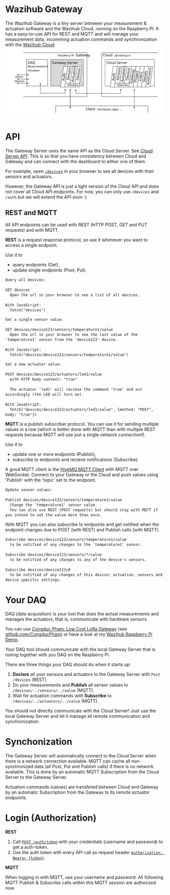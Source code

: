 # Wazihub Gateway

The Wazihub Gateway is a tiny server between your measurement & actuation software
and the Wazihub Cloud, running on the Raspberry Pi. It has a easy-to-use API for
REST and MQTT and will manage your measurement data, incomming actuation commands
and synchronization with the [Wazihub Cloud](https://wazihub.com/).
![Wazihub Gateway and platform structure](img/platform.svg)

# API

The Gateway Server uses the same API as the Cloud Server. See [Cloud Server API](http://api.staging.waziup.io/docs). This is so that you have consistency between Cloud and Gateway and can connect with the dashboard to either one of them.

For example, open [`/devices`](http://api.staging.waziup.io/docs/#/Devices/get_devices) in your browser to see all devices with their sensors and actuators.

However, the Gateway API is just a light version of the Cloud API and does not cover all Cloud API endpoints. For now, you can only use `/devices` and `/auth` but we will extend the API soon :)

## REST and MQTT

All API endpoints can be used with REST (HTTP POST, GET and PUT requests) and with MQTT.

**REST** is a request response protocol, so use it whenever you want to access a single endpoint.

*Use it to*
- query endpoints (Get),
- update single endpoints (Post, Put).

```
Query all devices:

GET devices
  Open the url in your browser to see a list of all devices.

With JavaScript:
  fetch("devices")
```

```
Get a single sensor value:

GET devices/device123/sensors/temperature1/value
  Open the url in your browser to see the last value of the 'temperature1' sensor from the 'device123' device.

With JavaScript:
  fetch("devices/device123/sensors/temperature1/value")
```

```
Set a new actuator value:

POST devices/device123/actuators/led1/value
  with HTTP body content: "true"

  The actuator 'led1' will recieve the command 'true' and act accordingly (the LED will turn on).

With JavaScript:
  fetch("devices/device123/actuators/led1/value", {method: "POST", body: "true"})
```

**MQTT** is a publish subscriber protocol. You can use it for sending multiple values in a row (which is better done with MQTT than with multiple REST requests because MQTT will use just a single network connection!).

*Use it to*
- update one or more endpoints (Publish),
- subscribe to endpoints and recieve notifications (Subscribe).

A good MQTT client is the [HiveMQ MQTT Client](http://hivemq.com/demos/websocket-client/) with MQTT over WebSocket. Connect to your Gateway or the Cloud and push values using 'Publish' with the 'topic' set to the endpoint.


```
Update sensor values:

Publish devices/device123/sensors/temperature1/value
  Change the 'temperature1' sensor value.
  You can also use REST (POST requests) but should stay with MQTT if you intend to set the value more than once.
```

With MQTT you can also subscribe to endpoints and get notified when the endpoint changes due to POST (with REST) and Publish calls (with MQTT).

```
Subscribe devices/device123/sensors/temperature1/value
  to be notified of any changes to the 'temperature1' sensor.

Subscribe devices/device123/sensors/*/value
  to be notified of any changes to any of the device's sensors.

Subscribe devices/device123/#
  to be notified of any changes of this device: actuation, sensors and device specific settings.
```

# Your DAQ

DAQ (data acquisition) is your tool that does the actual measurements and manages the actuators, that is, communicate with hardware sensors.

You can use [Congduc Pham: Low Cost LoRa Gateway](https://github.com/CongducPham/LowCostLoRaGw) (see [github.com/CongducPham](https://github.com/CongducPham)) or have a look at my [Wazihub Raspberry Pi Demo](https://github.com/j-forster/Wazihub-Demo-RaspberryPi).

Your DAQ tool should communicate with the local Gateway Server that is runnig together with you DAQ on the Raspberry Pi.

There are three things your DAQ should do when it starts up:
1. **Declare** all your sensors and actuators to the Gateway Server with `Post /devices` (REST).
2. Do your measurements and **Publish** all sensor values to `/devices/../sensors/../value` (MQTT).
3. Wait for actuation commands with **Subscribe** to `/devices/../actuators/../value` (MQTT).

You should not directly communicate with the Cloud Server! Just use the local Gateway Server and let it manage all remote communication and synchronization.

# Synchonization

The Gateway Server will automatically connect to the Cloud Server when there is a network connection available. MQTT can cache all non-synchronized data (all Post, Put and Publish calls) if there is no network available. This is done by an automatic MQTT Subscription from the Cloud Server to the Gateway Server.

Actuation commands (values) are transfered between Cloud and Gateway by an automatic Subscription from the Gateway to its remote _actuator_ endpoints.

# Login (Authorization)

**REST**

1. Call [`POST /auth/token`](http://api.staging.waziup.io/docs/#/Auth/post_auth_token) with your credentials (username and password) to get a auth-token.
2. Use the auth token with every API call as request header [`Authorization: Bearer {token}`](https://developer.mozilla.org/en-US/docs/Web/HTTP/Headers/Authorization).

**MQTT**

When logging in with MQTT, use your username and password.
All following MQTT Publish & Subscribe calls within this MQTT session are authorized now.
